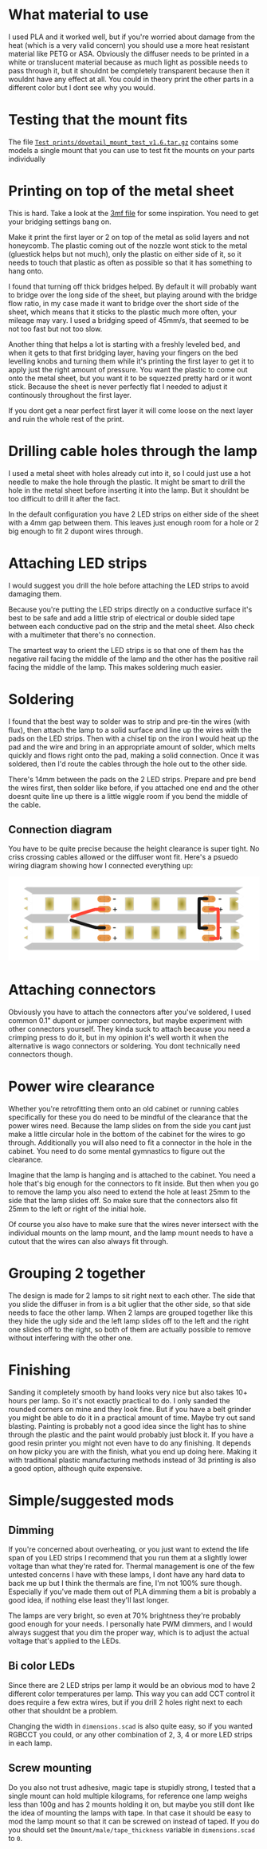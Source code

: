 # What material to use

I used PLA and it worked well, but if you're worried about damage from the heat (which is a very valid concern) you should use a more heat resistant material like PETG or ASA. Obviously the diffuser needs to be printed in a white or translucent material because as much light as possible needs to pass through it, but it shouldnt be completely transparent because then it wouldnt have any effect at all. You could in theory print the other parts in a different color but I dont see why you would.

# Testing that the mount fits

The file [`Test prints/dovetail_mount_test_v1.6.tar.gz`](../Test%20prints/dovetail_mount_test_v1.6.tar.gz) contains some models a single mount that you can use to test fit the mounts on your parts individually

# Printing on top of the metal sheet

This is hard. Take a look at the [3mf file](../Final/lamp.3mf) for some inspiration. You need to get your bridging settings bang on. 

Make it print the first layer or 2 on top of the metal as solid layers and not honeycomb. The plastic coming out of the nozzle wont stick to the metal (gluestick helps but not much), only the plastic on either side of it, so it needs to touch that plastic as often as possible so that it has something to hang onto. 

I found that turning off thick bridges helped. By default it will probably want to bridge over the long side of the sheet, but playing around with the bridge flow ratio, in my case made it want to bridge over the short side of the sheet, which means that it sticks to the plastic much more often, your mileage may vary. I used a bridging speed of 45mm/s, that seemed to be not too fast but not too slow.

Another thing that helps a lot is starting with a freshly leveled bed, and when it gets to that first bridging layer, having your fingers on the bed levelling knobs and turning them while it's printing the first layer to get it to apply just the right amount of pressure. You want the plastic to come out onto the metal sheet, but you want it to be squezzed pretty hard or it wont stick. Because the sheet is never perfectly flat I needed to adjust it continously throughout the first layer. 

If you dont get a near perfect first layer it will come loose on the next layer and ruin the whole rest of the print.

# Drilling cable holes through the lamp

I used a metal sheet with holes already cut into it, so I could just use a hot needle to make the hole through the plastic. It might be smart to drill the hole in the metal sheet before inserting it into the lamp. But it shouldnt be too difficult to drill it after the fact. 

In the default configuration you have 2 LED strips on either side of the sheet with a 4mm gap between them. This leaves just enough room for a hole or 2 big enough to fit 2 dupont wires through.

# Attaching LED strips

I would suggest you drill the hole before attaching the LED strips to avoid damaging them. 

Because you're putting the LED strips directly on a conductive surface it's best to be safe and add a little strip of electrical or double sided tape between each conductive pad on the strip and the metal sheet. Also check with a multimeter that there's no connection.

The smartest way to orient the LED strips is so that one of them has the negative rail facing the middle of the lamp and the other has the positive rail facing the middle of the lamp. This makes soldering much easier.

# Soldering

I found that the best way to solder was to strip and pre-tin the wires (with flux), then attach the lamp to a solid surface and line up the wires with the pads on the LED strips. Then with a chisel tip on the iron I would heat up the pad and the wire and bring in an appropriate amount of solder, which melts quickly and flows right onto the pad, making a solid connection. Once it was soldered, then I'd route the cables through the hole out to the other side.

There's 14mm between the pads on the 2 LED strips. Prepare and pre bend the wires first, then solder like before, if you attached one end and the other doesnt quite line up there is a little wiggle room if you bend the middle of the cable.

## Connection diagram

You have to be quite precise because the height clearance is super tight. No criss crossing cables allowed or the diffuser wont fit. Here's a psuedo wiring diagram showing how I connected everything up:

![Wiring diagram](./images/wiring.png)


# Attaching connectors

Obviously you have to attach the connectors after you've soldered, I used common 0.1" dupont or jumper connectors, but maybe experiment with other connectors yourself. They kinda suck to attach because you need a crimping press to do it, but in my opinion it's well worth it when the alternative is wago connectors or soldering. You dont technically need connectors though.

# Power wire clearance

Whether you're retrofitting them onto an old cabinet or running cables specifically for these you do need to be mindful of the clearance that the power wires need. Because the lamp slides on from the side you cant just make a little circular hole in the bottom of the cabinet for the wires to go through. Additionally you will also need to fit a connector in the hole in the cabinet. You need to do some mental gymnastics to figure out the clearance. 

Imagine that the lamp is hanging and is attached to the cabinet. You need a hole that's big enough for the connectors to fit inside. But then when you go to remove the lamp you also need to extend the hole at least 25mm to the side that the lamp slides off. So make sure that the connectors also fit 25mm to the left or right of the initial hole.

Of course you also have to make sure that the wires never intersect with the individual mounts on the lamp mount, and the lamp mount needs to have a cutout that the wires can also always fit through.

# Grouping 2 together

The design is made for 2 lamps to sit right next to each other. The side that you slide the diffuser in from is a bit uglier that the other side, so that side needs to face the other lamp. When 2 lamps are grouped together like this they hide the ugly side and the left lamp slides off to the left and the right one slides off to the right, so both of them are actually possible to remove without interfering with the other one.

# Finishing

Sanding it completely smooth by hand looks very nice but also takes 10+ hours per lamp. So it's not exactly practical to do. I only sanded the rounded corners on mine and they look fine. But if you have a belt grinder you might be able to do it in a practical amount of time. Maybe try out sand blasting. Painting is probably not a good idea since the light has to shine through the plastic and the paint would probably just block it. If you have a good resin printer you might not even have to do any finishing. It depends on how picky you are with the finish, what you end up doing here. Making it with traditional plastic manufacturing methods instead of 3d printing is also a good option, although quite expensive.

# Simple/suggested mods

## Dimming

If you're concerned about overheating, or you just want to extend the life span of you LED strips I recommend that you run them at a slightly lower voltage than what they're rated for. Thermal management is one of the few untested concerns I have with these lamps, I dont have any hard data to back me up but I think the thermals are fine, I'm not 100% sure though. Especially if you've made them out of PLA dimming them a bit is probably a good idea, if nothing else least they'll last longer.

The lamps are very bright, so even at 70% brightness they're probably good enough for your needs. I personally hate PWM dimmers, and I would always suggest that you dim the proper way, which is to adjust the actual voltage that's applied to the LEDs.

## Bi color LEDs

Since there are 2 LED strips per lamp it would be an obvious mod to have 2 different color temperatures per lamp. This way you can add CCT control it does require a few extra wires, but if you drill 2 holes right next to each other that shouldnt be a problem. 

Changing the width in `dimensions.scad` is also quite easy, so if you wanted RGBCCT you could, or any other combination of 2, 3, 4 or more LED strips in each lamp.

## Screw mounting

Do you also not trust adhesive, magic tape is stupidly strong, I tested that a single mount can hold multiple kilograms, for reference one lamp weighs less than 100g and has 2 mounts holding it on, but maybe you still dont like the idea of mounting the lamps with tape. In that case it should be easy to mod the lamp mount so that it can be screwed on instead of taped. If you do you should set the `Dmount/male/tape_thickness` variable in `dimensions.scad` to `0`.
